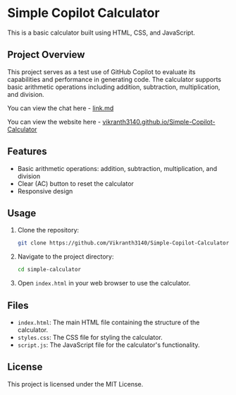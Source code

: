 # Simple Copilot Calculator

This is a basic calculator built using HTML, CSS, and JavaScript.

## Project Overview

This project serves as a test use of GitHub Copilot to evaluate its capabilities and performance in generating code. The calculator supports basic arithmetic operations including addition, subtraction, multiplication, and division.

You can view the chat here - [link.md](link.md)

You can view the website here - [vikranth3140.github.io/Simple-Copilot-Calculator](https://vikranth3140.github.io/Simple-Copilot-Calculator/)

## Features

- Basic arithmetic operations: addition, subtraction, multiplication, and division
- Clear (AC) button to reset the calculator
- Responsive design

## Usage

1. Clone the repository:
    ```sh
    git clone https://github.com/Vikranth3140/Simple-Copilot-Calculator.git
    ```

2. Navigate to the project directory:
    ```sh
    cd simple-calculator
    ```

3. Open `index.html` in your web browser to use the calculator.

## Files

- `index.html`: The main HTML file containing the structure of the calculator.
- `styles.css`: The CSS file for styling the calculator.
- `script.js`: The JavaScript file for the calculator's functionality.

## License

This project is licensed under the MIT License.